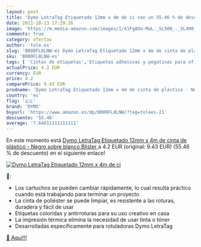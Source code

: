 ```yaml
---
layout: post
title: 'Dymo LetraTag Etiquetado 12mm x 4m de ci con un 55.46 % de descuento'
date: 2021-10-13 17:29:26
image: 'https://m.media-amazon.com/images/I/41FgAOo-MoL._SL500_._SL400_.jpg'
comments: true
category: ofertas
author: 'tole.es'
slug: 'B000FL8LNW-es Dymo LetraTag Etiquetado 12mm x 4m de cinta de plástico -...'
sku: 'B000FL8LNW-es'
tags: [ 'Cintas de etiquetas','Etiquetas adhesivas y pegatinas para oficina','Etiquetas, separadores y sellos','Material de oficina','Oficina y papelería','dymo', ]
actualPrice: 4.2 EUR
currency: EUR
price: 4.2
comparePrice: 9.43 EUR
prodname: 'Dymo LetraTag Etiquetado 12mm x 4m de cinta de plástico - Negro sobre blanco  Blister '
country: 'es'
flag: '🇪🇸'
brand: 'DYMO'
buyurl: 'https://www.amazon.es/dp/B000FL8LNW/?tag=tolees-21'
descuento: '55.46'
average: '7.64611111111111'
---
```


En este momento está [Dymo LetraTag Etiquetado 12mm x 4m de cinta de plástico - Negro sobre blanco  Blister ](https://www.amazon.es/dp/B000FL8LNW/?tag=tolees-21) a 4.2 EUR (original: 9.43 EUR) (55.46 %  de descuento) en el siguiente enlace!

[![Dymo LetraTag Etiquetado 12mm x 4m de ci](https://m.media-amazon.com/images/I/41FgAOo-MoL._SL500_._SL400_.jpg)](https://www.amazon.es/dp/B000FL8LNW/?tag=tolees-21)

🔎:

- Los cartuchos se pueden cambiar rápidamente, lo cual resulta práctico cuando está trabajando para terminar un proyecto
- La cinta de poliéster se puede limpiar, es resistente a las roturas, duradera y fácil de usar
- Etiquetas coloridas y antirroturas para su uso creativo en casa
- La impresión térmica elimina la necesidad de usar tinta o tóner
- Desarrolladas específicamente para rotuladoras Dymo LetraTag

[🛒 Aquí!!!](https://www.amazon.es/dp/B000FL8LNW/?tag=tolees-21)
